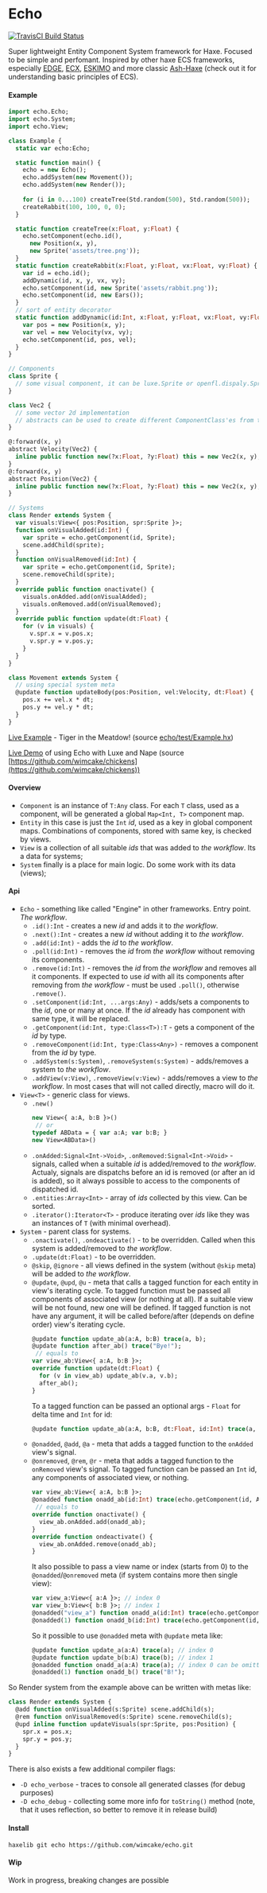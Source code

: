 # Echo
[![TravisCI Build Status](https://travis-ci.org/wimcake/echo.svg?branch=master)](https://travis-ci.org/wimcake/echo)

Super lightweight Entity Component System framework for Haxe. 
Focused to be simple and perfomant.
Inspired by other haxe ECS frameworks, especially [EDGE](https://github.com/fponticelli/edge), [ECX](https://github.com/eliasku/ecx), [ESKIMO](https://github.com/PDeveloper/eskimo) and more classic [Ash-Haxe](https://github.com/nadako/Ash-Haxe) (check out it for understanding basic principles of ECS).

#### Example
```haxe
import echo.Echo;
import echo.System;
import echo.View;

class Example {
  static var echo:Echo;

  static function main() {
    echo = new Echo();
    echo.addSystem(new Movement());
    echo.addSystem(new Render());
    
    for (i in 0...100) createTree(Std.random(500), Std.random(500));
    createRabbit(100, 100, 0, 0);
  }

  static function createTree(x:Float, y:Float) {
    echo.setComponent(echo.id(), 
      new Position(x, y), 
      new Sprite('assets/tree.png'));
  }
  static function createRabbit(x:Float, y:Float, vx:Float, vy:Float) {
    var id = echo.id();
    addDynamic(id, x, y, vx, vy);
    echo.setComponent(id, new Sprite('assets/rabbit.png'));
    echo.setComponent(id, new Ears());
  }
  // sort of entity decorator
  static function addDynamic(id:Int, x:Float, y:Float, vx:Float, vy:Float) {
    var pos = new Position(x, y);
    var vel = new Velocity(vx, vy);
    echo.setComponent(id, pos, vel);
  }
}

// Components
class Sprite {
  // some visual component, it can be luxe.Sprite or openfl.dispaly.Sprite, for example
}

class Vec2 {
  // some vector 2d implementation
  // abstracts can be used to create different ComponentClass'es from the same BaseClass without overhead
}

@:forward(x, y)
abstract Velocity(Vec2) { 
  inline public function new(?x:Float, ?y:Float) this = new Vec2(x, y);
}
@:forward(x, y)
abstract Position(Vec2) {
  inline public function new(?x:Float, ?y:Float) this = new Vec2(x, y);
}

// Systems
class Render extends System {
  var visuals:View<{ pos:Position, spr:Sprite }>;
  function onVisualAdded(id:Int) {
    var sprite = echo.getComponent(id, Sprite);
    scene.addChild(sprite);
  }
  function onVisualRemoved(id:Int) {
    var sprite = echo.getComponent(id, Sprite);
    scene.removeChild(sprite);
  }
  override public function onactivate() {
    visuals.onAdded.add(onVisualAdded);
    visuals.onRemoved.add(onVisualRemoved);
  }
  override public function update(dt:Float) {
    for (v in visuals) {
      v.spr.x = v.pos.x;
      v.spr.y = v.pos.y;
    }
  }
}

class Movement extends System {
  // using special system meta
  @update function updateBody(pos:Position, vel:Velocity, dt:Float) {
    pos.x += vel.x * dt;
    pos.y += vel.y * dt;
  }
}
```

[Live Example](https://wimcake.github.io/echo/web/) - Tiger in the Meatdow! (source [echo/test/Example.hx](https://github.com/wimcake/echo/blob/master/test/Example.hx))

[Live Demo](https://wimcake.github.io/chickens/bin/web/) of using Echo with Luxe and Nape (source [https://github.com/wimcake/chickens](https://github.com/wimcake/chickens))

#### Overview
* `Component` is an instance of `T:Any` class. For each `T` class, used as a component, will be generated a global `Map<Int, T>` component map.
* `Entity` in this case is just the `Int` _id_, used as a key in global component maps. Combinations of components, stored with same key, is checked by views.
* `View` is a collection of all suitable _ids_ that was added to _the workflow_. Its a data for systems;
* `System` finally is a place for main logic. Do some work with its data (views);

#### Api
* `Echo` - something like called "Engine" in other frameworks. Entry point. _The workflow_.
  * `.id():Int` - creates a new _id_ and adds it to _the workflow_.
  * `.next():Int` - creates a new _id_ without adding it to _the workflow_.
  * `.add(id:Int)` - adds the _id_ to _the workflow_.
  * `.poll(id:Int)` - removes the _id_ from _the workflow_ without removing its components.
  * `.remove(id:Int)` - removes the _id_ from _the workflow_ and removes all it components. If expected to use _id_ with all its components after removing from _the workflow_ - must be used `.poll()`, otherwise `.remove()`.
  * `.setComponent(id:Int, ...args:Any)` - adds/sets a components to the _id_, one or many at once. If the _id_ already has component with same type, it will be replaced.
  * `.getComponent(id:Int, type:Class<T>):T` - gets a component of the _id_ by type.
  * `.removeComponent(id:Int, type:Class<Any>)` - removes a component from the _id_ by type.
  * `.addSystem(s:System)`, `.removeSystem(s:System)` - adds/removes a system to _the workflow_.
  * `.addView(v:View)`, `.removeView(v:View)` - adds/removes a view to _the workflow_. In most cases that will not called directly, macro will do it.
* `View<T>` - generic class for views.
  * `.new()`
    ```haxe
    new View<{ a:A, b:B }>()
     // or
    typedef ABData = { var a:A; var b:B; }
    new View<ABData>()
    ```
  * `.onAdded:Signal<Int->Void>`, `.onRemoved:Signal<Int->Void>` - signals, called when a suitable _id_ is added/removed to _the workflow_. Actualy, signals are dispatchs before an id is removed (or after an id is added), so it always possible to access to the components of dispatched id.
  * `.entities:Array<Int>` - array of _ids_ collected by this view. Can be sorted.
  * `.iterator():Iterator<T>` - produce iterating over _ids_ like they was an instances of `T` (with minimal overhead).
* `System` - parent class for systems.
  * `.onactivate()`, `.ondeactivate()` - to be overridden. Called when this system is added/removed to _the workflow_.
  * `.update(dt:Float)` - to be overridden.
  * `@skip`, `@ignore` - all views defined in the system (without `@skip` meta) will be added to _the workflow_.
  * `@update`, `@upd`, `@u` - meta that calls a tagged function for each entity in view's iterating cycle. To tagged function must be passed all components of associated view (or nothing at all). If a suitable view will be not found, new one will be defined. If tagged function is not have any argument, it will be called before/after (depends on define order) view's iterating cycle.
    ```haxe
    @update function update_ab(a:A, b:B) trace(a, b);
    @update function after_ab() trace("Bye!");
     // equals to
    var view_ab:View<{ a:A, b:B }>;
    override function update(dt:Float) {
      for (v in view_ab) update_ab(v.a, v.b);
      after_ab();
    }
    ```
      To a tagged function can be passed an optional args - `Float` for delta time and `Int` for id:
    ```haxe
    @update function update_ab(a:A, b:B, dt:Float, id:Int) trace(a, b);
    ```
  * `@onadded`, `@add`, `@a` - meta that adds a tagged function to the `onAdded` view's signal.
  * `@onremoved`, `@rem`, `@r` - meta that adds a tagged function to the `onRemoved` view's signal. To tagged function can be passed an `Int` id, any components of associated view, or nothing.
    ```haxe
    var view_ab:View<{ a:A, b:B }>;
    @onadded function onadd_ab(id:Int) trace(echo.getComponent(id, A));
     // equals to
    override function onactivate() {
      view_ab.onAdded.add(onadd_ab);
    }
    override function ondeactivate() {
      view_ab.onAdded.remove(onadd_ab);
    }
    ```
      It also possible to pass a view name or index (starts from 0) to the `@onadded`/`@onremoved` meta (if system contains more then single view):
    ```haxe
    var view_a:View<{ a:A }>; // index 0
    var view_b:View<{ b:B }>; // index 1
    @onadded("view_a") function onadd_a(id:Int) trace(echo.getComponent(id, A));
    @onadded(1) function onadd_b(id:Int) trace(echo.getComponent(id, B));
    ```
      So it possible to use `@onadded` meta with `@update` meta like:
    ```haxe
    @update function update_a(a:A) trace(a); // index 0
    @update function update_b(b:A) trace(b); // index 1
    @onadded function onadd_a(a:A) trace(a); // index 0 can be omitted
    @onadded(1) function onadd_b() trace("B!");
    ```

So Render system from the example above can be written with metas like:
```haxe
class Render extends System {
  @add function onVisualAdded(s:Sprite) scene.addChild(s);
  @rem function onVisualRemoved(s:Sprite) scene.removeChild(s);
  @upd inline function updateVisuals(spr:Sprite, pos:Position) {
    spr.x = pos.x;
    spr.y = pos.y;
  }
}
```

There is also exists a few additional compiler flags:
 * `-D echo_verbose` - traces to console all generated classes (for debug purposes)
 * `-D echo_debug` - collecting some more info for `toString()` method (note, that it uses reflection, so better to remove it in release build)

#### Install
```haxelib git echo https://github.com/wimcake/echo.git```

#### Wip
Work in progress, breaking changes are possible
